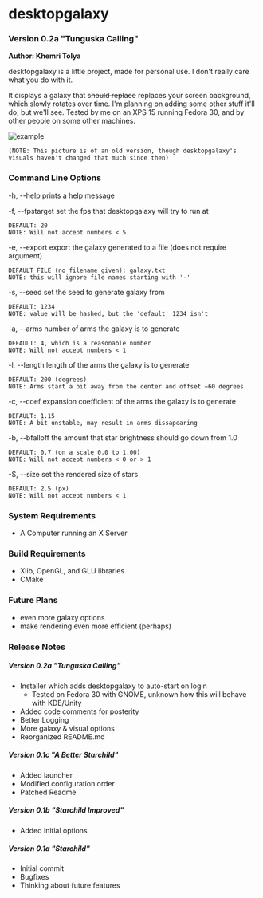 # desktopgalaxy

### Version 0.2a  "Tunguska Calling"

**Author: Khemri Tolya**

desktopgalaxy is a little project, made for personal use. I don't really care what you do with it.

It displays a galaxy that ~~should replace~~ replaces your screen background, which slowly rotates over time. I'm planning on adding some other stuff it'll do, but we'll see. Tested by me on an XPS 15 running Fedora 30, and by other people on some other machines.

![example](https://i.imgur.com/G52qm7q.png)

`(NOTE: This picture is of an old version, though desktopgalaxy's visuals haven't changed that much since then)`

### Command Line Options

 -h, --help       prints a help message

 -f, --fpstarget  set the fps that desktopgalaxy will try to run at

    DEFAULT: 20
    NOTE: Will not accept numbers < 5

 -e, --export     export the galaxy generated to a file (does not require argument)

    DEFAULT FILE (no filename given): galaxy.txt
    NOTE: this will ignore file names starting with '-'

 -s, --seed       set the seed to generate galaxy from

    DEFAULT: 1234
    NOTE: value will be hashed, but the 'default' 1234 isn't
    
 -a, --arms       number of arms the galaxy is to generate

    DEFAULT: 4, which is a reasonable number
    NOTE: Will not accept numbers < 1

 -l, --length     length of the arms the galaxy is to generate

    DEFAULT: 200 (degrees)
    NOTE: Arms start a bit away from the center and offset ~60 degrees

 -c, --coef       expansion coefficient of the arms the galaxy is to generate

    DEFAULT: 1.15
    NOTE: A bit unstable, may result in arms dissapearing

 -b, --bfalloff   the amount that star brightness should go down from 1.0

    DEFAULT: 0.7 (on a scale 0.0 to 1.00)
    NOTE: Will not accept numbers < 0 or > 1

 -S, --size       set the rendered size of stars
  
    DEFAULT: 2.5 (px)
    NOTE: Will not accept numbers < 1

### System Requirements

- A Computer running an X Server

### Build Requirements

- Xlib, OpenGL, and GLU libraries
- CMake

### Future Plans

- even more galaxy options
- make rendering even more efficient (perhaps)

### Release Notes

##### Version 0.2a "Tunguska Calling"

- Installer which adds desktopgalaxy to auto-start on login
    - Tested on Fedora 30 with GNOME, unknown how this will behave with KDE/Unity
- Added code comments for posterity
- Better Logging
- More galaxy & visual options
- Reorganized README.md

##### Version 0.1c "A Better Starchild"

- Added launcher
- Modified configuration order
- Patched Readme

##### Version 0.1b "Starchild Improved"

- Added initial options

##### Version 0.1a  "Starchild"

- Initial commit
- Bugfixes
- Thinking about future features
